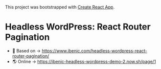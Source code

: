 This project was bootstrapped with [Create React App](https://github.com/facebook/create-react-app).

# Headless WordPress: React Router Pagination

- 📄 Based on → https://www.ibenic.com/headless-wordpress-react-router-pagination/
- 🌎 Online → https://ibenic-headless-wordpress-demo-2.now.sh/page/1